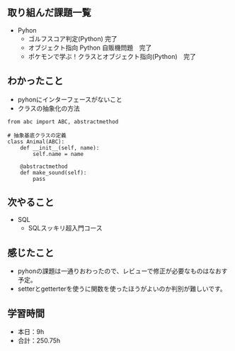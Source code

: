 ## 取り組んだ課題一覧
- Pyhon 
    - ゴルフスコア判定(Python)   完了          
    - オブジェクト指向 Python 自販機問題　完了
    - ポケモンで学ぶ！クラスとオブジェクト指向(Python)　完了           

## わかったこと     
-  pyhonにインターフェースがないこと 
- クラスの抽象化の方法
```
from abc import ABC, abstractmethod

# 抽象基底クラスの定義
class Animal(ABC):
    def __init__(self, name):
        self.name = name
    
    @abstractmethod
    def make_sound(self):
        pass
```            
                                                                                                                        
## 次やること
- SQL
    - SQLスッキリ超入門コース                    
    
## 感じたこと
- pyhonの課題は一通りおわったので、レビューで修正が必要なものはなおす予定。   
- setterとgetterterを使うに関数を使ったほうがよいのか判別が難しいです。                                                                                                                                                                                         
                                                                                             
                                    
## 学習時間
- 本日：9h
- 合計：250.75h